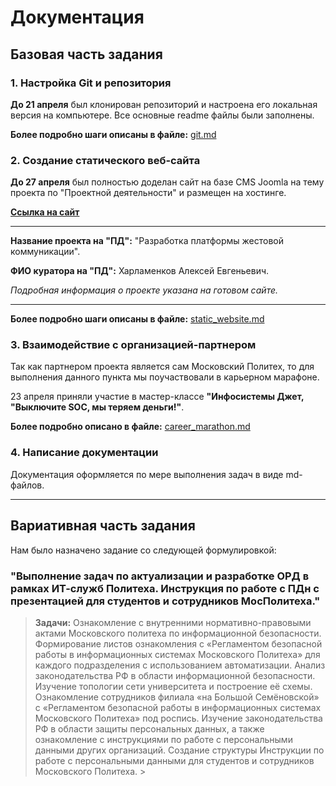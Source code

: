 # Документация

## Базовая часть задания

### 1. Настройка Git и репозитория
**До 21 апреля** был клонирован репозиторий и настроена его локальная версия на компьютере. 
Все основные readme файлы были заполнены.

**Более подробно шаги описаны в файле:** [git.md](git.md)

### 2. Создание статического веб-сайта
**До 27 апреля** был полностью доделан сайт на базе CMS Joomla на тему проекта по 
"Проектной деятельности" и размещен на хостинге. 

**[Ссылка на сайт](https://practiceinfsec.cnii-jest.ru/)**

___
**Название проекта на "ПД":** "Разработка платформы жестовой коммуникации".

**ФИО куратора на "ПД":** Харламенков Алексей Евгеньевич.

_Подробная информация о проекте указана на готовом сайте._
___

**Более подробно шаги описаны в файле:** [static_website.md](static_website.md)

### 3. Взаимодействие с организацией-партнером

Так как партнером проекта является сам Московский Политех, то для выполнения данного пункта мы поучаствовали в карьерном 
марафоне.

23 апреля приняли участие в мастер-классе **"Инфосистемы Джет, "Выключите SOC, мы теряем деньги!"**.

**Более подробно описано в файле:** [career_marathon.md](career_marathon.md)

### 4. Написание документации

Документация оформляется по мере выполнения задач в виде md-файлов.

___

## Вариативная часть задания

Нам было назначено задание со следующей формулировкой:

### "Выполнение задач по актуализации и разработке ОРД в рамках ИТ-служб Политеха. Инструкция по работе с ПДн с презентацией для студентов и сотрудников МосПолитеха."
> **Задачи:**
> Ознакомление с внутренними нормативно-правовыми актами Московского политеха по информационной безопасности.
> Формирование листов ознакомления с «Регламентом безопасной работы в информационных системах Московского Политеха» для каждого подразделения с использованием автоматизации.
> Анализ законодательства РФ в области информационной безопасности.
> Изучение топологии сети университета и построение её схемы.
> Ознакомление сотрудников филиала «на Большой Семёновской» с «Регламентом безопасной работы в информационных системах Московского Политеха» под роспись.
> Изучение законодательства РФ в области защиты персональных данных, а также ознакомление с инструкциями по работе с персональными данными других организаций.
> Создание структуры Инструкции по работе с персональными данными для студентов и сотрудников Московского Политеха. > 




